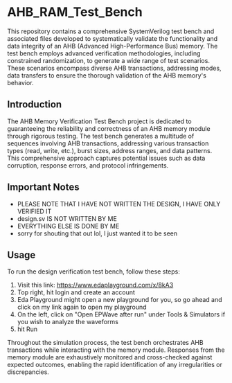 # AHB_RAM_Test_Bench

This repository contains a comprehensive SystemVerilog test bench and associated files developed to systematically validate the functionality and data integrity of an AHB (Advanced High-Performance Bus) memory. The test bench employs advanced verification methodologies, including constrained randomization, to generate a wide range of test scenarios. These scenarios encompass diverse AHB transactions, addressing modes, data transfers to ensure the thorough validation of the AHB memory's behavior.

## Introduction

The AHB Memory Verification Test Bench project is dedicated to guaranteeing the reliability and correctness of an AHB memory module through rigorous testing. The test bench generates a multitude of sequences involving AHB transactions, addressing various transaction types (read, write, etc.), burst sizes, address ranges, and data patterns. This comprehensive approach captures potential issues such as data corruption, response errors, and protocol infringements.

## Important Notes
- PLEASE NOTE THAT I HAVE NOT WRITTEN THE DESIGN, I HAVE ONLY VERIFIED IT
- design.sv IS NOT WRITTEN BY ME
- EVERYTHING ELSE IS DONE BY ME
- sorry for shouting that out lol, I just wanted it to be seen

## Usage

To run the design verification test bench, follow these steps:

1. Visit this link: https://www.edaplayground.com/x/8kA3
2. Top right, hit login and create an account
3. Eda Playground might open a new playground for you, so go ahead and click on my link again to open my playground
4. On the left, click on "Open EPWave after run" under Tools & Simulators if you wish to analyze the waveforms
5. hit Run

Throughout the simulation process, the test bench orchestrates AHB transactions while interacting with the memory module. Responses from the memory module are exhaustively monitored and cross-checked against expected outcomes, enabling the rapid identification of any irregularities or discrepancies.
